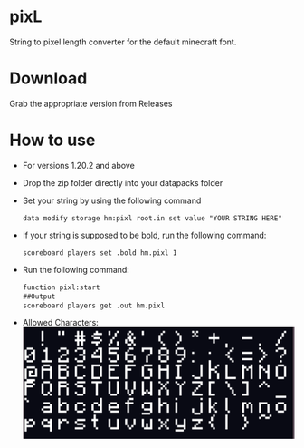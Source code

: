 # pixL
String to pixel length converter for the default minecraft font.

# Download
Grab the appropriate version from Releases

# How to use
* For versions 1.20.2 and above
* Drop the zip folder directly into your datapacks folder
* Set your string by using the following command
  
  ```mcfunction
  data modify storage hm:pixl root.in set value "YOUR STRING HERE"
  ```

* If your string is supposed to be bold, run the following command:
  
  ```mcfunction
  scoreboard players set .bold hm.pixl 1
  ```

* Run the following command:

  ```mcfunction
  function pixl:start
  ##Output
  scoreboard players get .out hm.pixl
  ```

* Allowed Characters:
  <img src="chars.png" width="1000">

  


